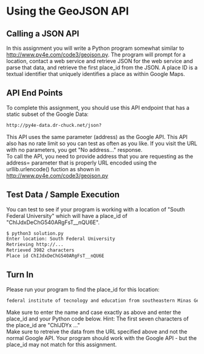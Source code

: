 # Using the GeoJSON API
## Calling a JSON API
In this assignment you will write a Python program somewhat similar to http://www.py4e.com/code3/geojson.py. The program will prompt for a location, contact a web service and retrieve JSON for the web service and parse that data, and retrieve the first place_id from the JSON. A place ID is a textual identifier that uniquely identifies a place as within Google Maps.

## API End Points

To complete this assignment, you should use this API endpoint that has a static subset of the Google Data:
```html
http://py4e-data.dr-chuck.net/json?
```
This API uses the same parameter (address) as the Google API. This API also has no rate limit so you can test as often as you like. If you visit the URL with no parameters, you get "No address..." response.  
To call the API, you need to provide address that you are requesting as the address= parameter that is properly URL encoded using the urllib.urlencode() fuction as shown in http://www.py4e.com/code3/geojson.py

## Test Data / Sample Execution

You can test to see if your program is working with a location of "South Federal University" which will have a place_id of "ChIJdxDeChG540ARgFsT__nQU6E".  
```html
$ python3 solution.py
Enter location: South Federal University
Retrieving http://...
Retrieved 3982 characters
Place id ChIJdxDeChG540ARgFsT__nQU6E
```
## Turn In

Please run your program to find the place_id for this location:
```html
federal institute of tecnology and education from southeastern Minas Gerais
```
Make sure to enter the name and case exactly as above and enter the place_id and your Python code below. Hint: The first seven characters of the place_id are "ChIJDYx ..."  
Make sure to retreive the data from the URL specified above and not the normal Google API. Your program should work with the Google API - but the place_id may not match for this assignment.  
